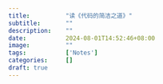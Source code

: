 ```yaml
---
title:          "读《代码的简洁之道》"
subtitle:       ""
description:    ""
date:           2024-08-01T14:52:46+08:00
image:          ""
tags:           ['Notes']
categories:     []
draft: true
---
```

